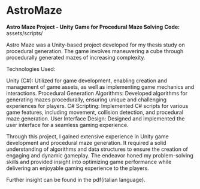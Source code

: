 # AstroMaze
**Astro Maze Project - Unity Game for Procedural Maze Solving**
**Code:** assets/scripts/

Astro Maze was a Unity-based project developed for my thesis study on procedural generation. The game involves maneuvering a cube through procedurally generated mazes of increasing complexity.

Technologies Used:

Unity (C#): Utilized for game development, enabling creation and management of game assets, as well as implementing game mechanics and interactions.
Procedural Generation Algorithms: Developed algorithms for generating mazes procedurally, ensuring unique and challenging experiences for players.
C# Scripting: Implemented C# scripts for various game features, including movement, collision detection, and procedural maze generation.
User Interface Design: Designed and implemented the user interface for a seamless gaming experience.

Through this project, I gained extensive experience in Unity game development and procedural maze generation. It required a solid understanding of algorithms and data structures to ensure the creation of engaging and dynamic gameplay. The endeavor honed my problem-solving skills and provided insight into optimizing game performance while delivering an enjoyable gaming experience to the players.

Further insight can be found in the pdf(italian language).
